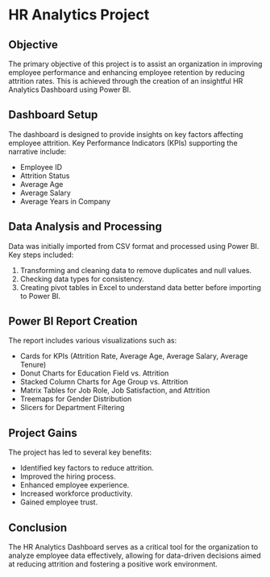 <title>HR Analytics Project Overview</title>
</head>
<body>
    <h1>HR Analytics Project</h1>
    <h2>Objective</h2>
    <p>
        The primary objective of this project is to assist an organization in improving employee performance and enhancing employee retention by reducing attrition rates. This is achieved through the creation of an insightful HR Analytics Dashboard using Power BI.
    </p>
<h2>Dashboard Setup</h2>
    <p>
        The dashboard is designed to provide insights on key factors affecting employee attrition. Key Performance Indicators (KPIs) supporting the narrative include:
    </p>
    <ul>
        <li>Employee ID</li>
        <li>Attrition Status</li>
        <li>Average Age</li>
        <li>Average Salary</li>
        <li>Average Years in Company</li>
    </ul>
    <h2>Data Analysis and Processing</h2>
    <p>
        Data was initially imported from CSV format and processed using Power BI. Key steps included:
    </p>
    <ol>
        <li>Transforming and cleaning data to remove duplicates and null values.</li>
        <li>Checking data types for consistency.</li>
        <li>Creating pivot tables in Excel to understand data better before importing to Power BI.</li>
    </ol>

 <h2>Power BI Report Creation</h2>
    <p>
        The report includes various visualizations such as:
    </p>
    <ul>
        <li>Cards for KPIs (Attrition Rate, Average Age, Average Salary, Average Tenure)</li>
        <li>Donut Charts for Education Field vs. Attrition</li>
        <li>Stacked Column Charts for Age Group vs. Attrition</li>
        <li>Matrix Tables for Job Role, Job Satisfaction, and Attrition</li>
        <li>Treemaps for Gender Distribution</li>
        <li>Slicers for Department Filtering</li>
    </ul>
    <h2>Project Gains</h2>
    <p>
        The project has led to several key benefits:
    </p>
    <ul>
        <li>Identified key factors to reduce attrition.</li>
        <li>Improved the hiring process.</li>
        <li>Enhanced employee experience.</li>
        <li>Increased workforce productivity.</li>
        <li>Gained employee trust.</li>
    </ul>
    <h2>Conclusion</h2>
    <p>
        The HR Analytics Dashboard serves as a critical tool for the organization to analyze employee data effectively, allowing for data-driven decisions aimed at reducing attrition and fostering a positive work environment.
    </p>
